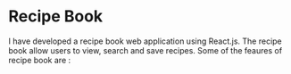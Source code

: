 # Recipe Book

I have developed a recipe book web application using React.js. The recipe book allow users to view, search and save recipes. Some of the feaures of recipe book are :
